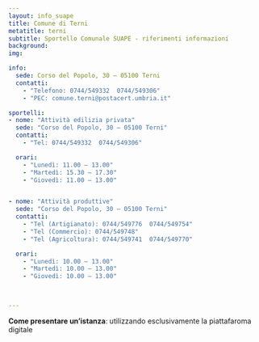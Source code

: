 ```yaml
---
layout: info_suape
title: Comune di Terni
metatitle: terni
subtitle: Sportello Comunale SUAPE - riferimenti informazioni
background:
img:

info:
  sede: Corso del Popolo, 30 – 05100 Terni
  contatti:
    - "Telefono: 0744/549332  0744/549306"
    - "PEC: comune.terni@postacert.umbria.it"

sportelli:
- nome: "Attività edilizia privata"
  sede: "Corso del Popolo, 30 – 05100 Terni"
  contatti:
    - "Tel: 0744/549332  0744/549306"

  orari:
    - "Lunedì: 11.00 – 13.00"
    - "Martedì: 15.30 – 17.30"
    - "Giovedì: 11.00 – 13.00"


- nome: "Attività produttive"
  sede: "Corso del Popolo, 30 – 05100 Terni"
  contatti:
    - "Tel (Artigianato): 0744/549776  0744/549754"
    - "Tel (Commercio): 0744/549748"
    - "Tel (Agricoltura): 0744/549741  0744/549770"

  orari:
    - "Lunedì: 10.00 – 13.00"
    - "Martedì: 10.00 – 13.00"
    - "Giovedì: 10.00 – 13.00"

                                 

---
```


<p><strong>Come presentare un’istanza</strong>: utilizzando esclusivamente la piattafaroma digitale <br /><br /></p>
